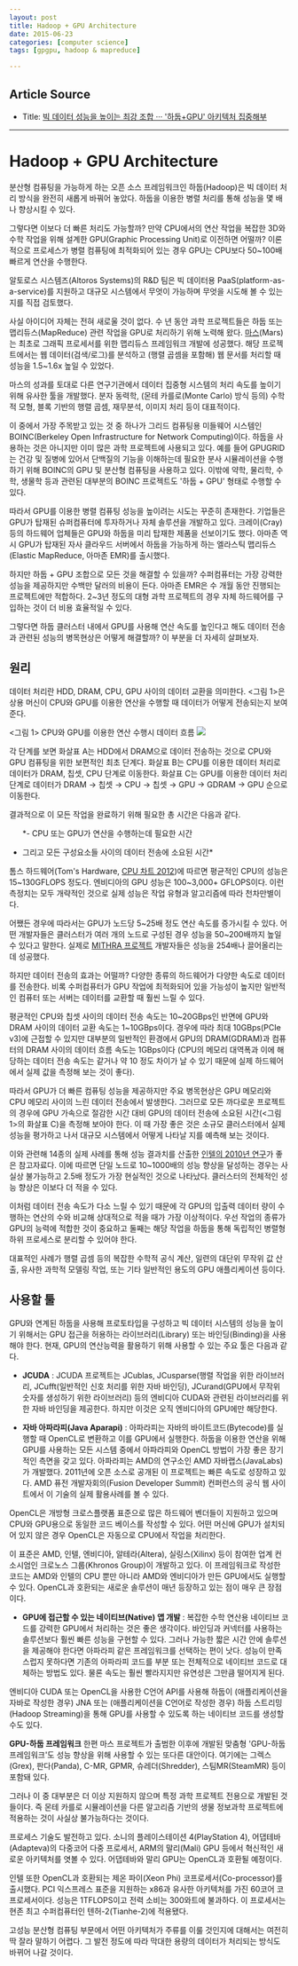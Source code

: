 ```yaml
---
layout: post
title: Hadoop + GPU Architecture
date: 2015-06-23
categories: [computer science]
tags: [gpgpu, hadoop & mapreduce]

---
```


## Article Source
* Title: [빅 데이터 성능을 높이는 최강 조합 ··· '하둡+GPU' 아키텍처 집중해부](http://www.itworld.co.kr/news/82563)

---

# Hadoop + GPU Architecture

분산형 컴퓨팅을 가능하게 하는 오픈 소스 프레임워크인 하둡(Hadoop)은 빅
데이터 처리 방식을 완전히 새롭게 바꿔어 놓았다. 하둡을 이용한 병렬
처리를 통해 성능을 몇 배나 향상시킬 수 있다.
 
 그렇다면 이보다 더 빠른 처리도 가능할까? 만약 CPU에서의 연산 작업을
복잡한 3D와 수학 작업을 위해 설계한 GPU(Graphic Processing Unit)로
이전하면 어떨까? 이론적으로 프로세스가 병렬 컴퓨팅에 최적화되어 있는
경우 GPU는 CPU보다 50~100배 빠르게 연산을 수행한다.
 
 알토로스 시스템즈(Altoros Systems)의 R&D 팀은 빅 데이터용
PaaS(platform-as-a-service)를 지원하고 대규모 시스템에서 무엇이 가능하며
무엇을 시도해 볼 수 있는지를 직접 검토했다.
 
 사실 아이디어 자체는 전혀 새로울 것이 없다. 수 년 동안 과학
프로젝트들은 하둡 또는 맵리듀스(MapReduce) 관련 작업을 GPU로 처리하기
위해 노력해 왔다.
[마스](http://www.cse.ust.hk/gpuqp/Mars_tr.pdf)(Mars)는 최초로 그래픽
프로세서를 위한 맵리듀스 프레임워크 개발에 성공했다. 해당 프로젝트에서는
웹 데이터(검색/로그)를 분석하고 (행렬 곱셈을 포함해) 웹 문서를 처리할 때
성능을 1.5~1.6x 높일 수 있었다.
 
 마스의 성과를 토대로 다른 연구기관에서 데이터 집중형 시스템의 처리
속도를 높이기 위해 유사한 툴을 개발했다. 분자 동력학, (몬테 카를로(Monte
Carlo) 방식 등의) 수학적 모형, 블록 기반의 행렬 곱셈, 재무분석, 이미지
처리 등이 대표적이다.
 
 이 중에서 가장 주목받고 있는 것 중 하나가 그리드 컴퓨팅용 미들웨어
시스템인 BOINC(Berkeley Open Infrastructure for Network Computing)이다.
하둡을 사용하는 것은 아니지만 이미 많은 과학 프로젝트에 사용되고 있다.
예를 들어 GPUGRID는 건강 및 질병에 있어서 단백질의 기능을 이해하는데
필요한 분사 시뮬레이션을 수행하기 위해 BOINC의 GPU 및 분산형 컴퓨팅을
사용하고 있다. 이밖에 약학, 물리학, 수학, 생물학 등과 관련된 대부분의
BOINC 프로젝트도 '하둡 + GPU' 형태로 수행할 수 있다.
 
 따라서 GPU를 이용한 병렬 컴퓨팅 성능을 높이려는 시도는 꾸준히 존재한다.
기업들은 GPU가 탑재된 슈퍼컴퓨터에 투자하거나 자체 솔루션을 개발하고
있다. 크레이(Cray) 등의 하드웨어 업체들은 GPU와 하둡을 미리 탑재한
제품을 선보이기도 했다. 아마존 역시 GPU가 탑재된 자사 클라우드 서버에서
하둡을 가능하게 하는 엘라스틱 맵리듀스(Elastic MapReduce, 아마존 EMR)를
출시했다.
 
 하지만 하둡 + GPU 조합으로 모든 것을 해결할 수 있을까? 수퍼컴퓨터는
가장 강력한 성능을 제공하지만 수백만 달러의 비용이 든다. 아마존 EMR은 수
개월 동안 진행되는 프로젝트에만 적합하다. 2~3년 정도의 대형 과학
프로젝트의 경우 자체 하드웨어를 구입하는 것이 더 비용 효율적일 수 있다.
 
 그렇다면 하둡 클러스터 내에서 GPU를 사용해 연산 속도를 높인다고 해도
데이터 전송과 관련된 성능의 병목현상은 어떻게 해결할까? 이 부분을 더
자세히 살펴보자.
 
## 원리

 데이터 처리란 HDD, DRAM, CPU, GPU 사이의 데이터 교환을 의미한다. <그림
1>은 상용 머신이 CPU와 GPU를 이용한 연산을 수행할 때 데이터가 어떻게
전송되는지 보여준다.
 
 <그림 1> CPU와 GPU를 이용한 연산 수행시 데이터 흐름
 ![](http://files.idg.co.kr/itworld/image/u161459/062413-tu.jpg)
 
 각 단계를 보면 화살표 A는 HDD에서 DRAM으로 데이터 전송하는 것으로 CPU와
GPU 컴퓨팅을 위한 보편적인 최초 단계다. 화살표 B는 CPU를 이용한 데이터
처리로 데이터가 DRAM, 칩셋, CPU 단계로 이동한다. 화살표 C는 GPU를 이용한
데이터 처리 단계로 데이터가 DRAM → 칩셋 → CPU → 칩셋 → GPU → GDRAM → GPU
순으로 이동한다.
 
 결과적으로 이 모든 작업을 완료하기 위해 필요한 총 시간은 다음과 같다.
 
       *- CPU 또는 GPU가 연산을 수행하는데 필요한 시간
 - 그리고 모든 구성요소들 사이의 데이터 전송에 소요된 시간*      
 
 톰스 하드웨어(Tom's Hardware, [CPU 차트
2012](http://www.tomshardware.com/charts/cpu-charts-2012/-15-SiSoftware-Sandra-2012-SP4c-Pro,3145.html))에
따르면 평균적인 CPU의 성능은 15~130GFLOPS 정도다. 엔비디아의 GPU 성능은
100~3,000+ GFLOPS이다. 이런 측정치는 모두 개략적인 것으로 실제 성능은
작업 유형과 알고리즘에 따라 천차만별이다.
 
 어쨌든 경우에 따라서는 GPU가 노드당 5~25배 정도 연산 속도를 증가시킬
수 있다. 어떤 개발자들은 클러스터가 여러 개의 노드로 구성된 경우 성능을
50~200배까지 높일 수 있다고 말한다. 실제로 [MITHRA
프로젝트](http://srg.cs.uiuc.edu/srghttp://files.idg.co.kr/itworld/IEEEXplore.pdf)
개발자들은 성능을 254배나 끌어올리는데 성공했다.


 하지만 데이터 전송의 효과는 어떨까? 다양한 종류의 하드웨어가 다양한
속도로 데이터를 전송한다. 비록 수퍼컴퓨터가 GPU 작업에 최적화되어 있을
가능성이 높지만 일반적인 컴퓨터 또는 서버는 데이터를 교환할 때 훨씬 느릴
수 있다.
 
 평균적인 CPU와 칩셋 사이의 데이터 전송 속도는 10~20GBps인 반면에 GPU와
DRAM 사이의 데이터 교환 속도는 1~10GBps이다. 경우에 따라 최대
10GBps(PCIe v3)에 근접할 수 있지만 대부분의 일반적인 환경에서 GPU의
DRAM(GDRAM)과 컴퓨터의 DRAM 사이의 데이터 흐름 속도는 1GBps이다 (CPU의
메모리 대역폭과 이에 해당하는 데이터 전송 속도는 같거나 약 10 정도
차이가 날 수 있기 때문에 실제 하드웨어에서 실제 값을 측정해 보는 것이
좋다).
 
 따라서 GPU가 더 빠른 컴퓨팅 성능을 제공하지만 주요 병목현상은 GPU
메모리와 CPU 메모리 사이의 느린 데이터 전송에서 발생한다. 그러므로 모든
까다로운 프로젝트의 경우에 GPU 가속으로 절감한 시간 대비 GPU의 데이터
전송에 소요된 시간(<그림 1>의 화살표 С)을 측정해 보아야 한다. 이 때
가장 좋은 것은 소규모 클러스터에서 실제 성능을 평가하고 나서 대규모
시스템에서 어떻게 나타날 지를 예측해 보는 것이다.
 
 이와 관련해 14종의 실제 사례를 통해 성능 결과치를 산출한 [인텔의 2010년
연구](http://dl.acm.org/citation.cfm?doid=1816038.1816021)가 좋은
참고자료다. 이에 따르면 단일 노드로 10~1000배의 성능 향상을 달성하는
경우는 사실상 불가능하고 2.5배 정도가 가장 현실적인 것으로 나타났다.
클러스터의 전체적인 성능 향상은 이보다 더 적을 수 있다.
 
 이처럼 데이터 전송 속도가 다소 느릴 수 있기 때문에 각 GPU의 입출력
데이터 량이 수행하는 연산의 수와 비교해 상대적으로 적을 때가 가장
이상적이다. 우선 작업의 종류가 GPU의 능력에 적합한 것이 중요하고 둘째는
해당 작업을 하둡을 통해 독립적인 병렬형 하위 프로세스로 분리할 수 있어야
한다.
 
 대표적인 사례가 행렬 곱셈 등의 복잡한 수학적 공식 계산, 일련의 대단위
무작위 값 산출, 유사한 과학적 모델링 작업, 또는 기타 일반적인 용도의 GPU
애플리케이션 등이다.
 
## 사용할 툴
 GPU와 연계된 하둡을 사용해 프로토타입을 구성하고 빅 데이터 시스템의
성능을 높이기 위해서는 GPU 접근을 허용하는 라이브러리(Library) 또는
바인딩(Binding)을 사용해야 한다. 현재, GPU의 연산능력을 활용하기 위해
사용할 수 있는 주요 툴은 다음과 같다.
 
 - **JCUDA** : JCUDA 프로젝트는 JCublas, JCusparse(행렬 작업을 위한
라이브러리, JCufft(일반적인 신호 처리를 위한 자바 바인딩),
JCurand(GPU에서 무작위 숫자를 생성하기 위한 라이브러리) 등의 엔비디아
CUDA와 관련된 라이브러리를 위한 자바 바인딩을 제공한다. 하지만 이것은
오직 엔비디아의 GPU에만 해당한다.
 
 - **자바 아파라피(Java Aparapi)** : 아파라피는 자바의
바이트코드(Bytecode)를 실행할 때 OpenCL로 변환하고 이를 GPU에서
실행한다. 하둡을 이용한 연산을 위해 GPU를 사용하는 모든 시스템 중에서
아파라피와 OpenCL 방법이 가장 좋은 장기적인 측면을 갖고 있다. 아파라피는
AMD의 연구소인 AMD 자바랩스(JavaLabs)가 개발했다. 2011년에 오픈 소스로
공개된 이 프로젝트는 빠른 속도로 성장하고 있다. AMD 퓨전
개발자회의(Fusion Developer Summit) 컨퍼런스의 공식 웹 사이트에서 이
기술의 실제 활용사례를 볼 수 있다.
 
 OpenCL은 개방형 크로스플랫폼 표준으로 많은 하드웨어 벤더들이 지원하고
있으며 CPU와 GPU용으로 동일한 코드 베이스를 작성할 수 있다. 어떤 머신에
GPU가 설치되어 있지 않은 경우 OpenCL은 자동으로 CPU에서 작업을
처리한다.
 
 이 표준은 AMD, 인텔, 엔비디아, 알테라(Altera), 실링스(Xilinx) 등이
참여한 업계 컨소시엄인 크로노스 그룹(Khronos Group)이 개발하고 있다. 이
프레임워크로 작성한 코드는 AMD와 인텔의 CPU 뿐만 아니라 AMD와 엔비디아가
만든 GPU에서도 실행할 수 있다. OpenCL과 호환되는 새로운 솔루션이 매년
등장하고 있는 점이 매우 큰 장점이다.
 
 - **GPU에 접근할 수 있는 네이티브(Native) 앱 개발** : 복잡한 수학
연산용 네이티브 코드를 강력한 GPU에서 처리하는 것은 좋은 생각이다.
바인딩과 커넥터를 사용하는 솔루션보다 훨씬 빠른 성능을 구현할 수 있다.
그러나 가능한 짧은 시간 안에 솔루션을 제공해야 한다면 아파라피 같은
프레임워크를 선택하는 편이 낫다. 성능이 만족스럽지 못하다면 기존의
아파라피 코드를 부분 또는 전체적으로 네이티브 코드로 대체하는 방법도
있다. 물론 속도는 훨씬 빨라지지만 유연성은 그만큼 떨어지게 된다.
 
 엔비디아 CUDA 또는 OpenCL을 사용한 C언어 API를 사용해 하둡이
(애플리케이션을 자바로 작성한 경우) JNA 또는 (애플리케이션을 C언어로
작성한 경우) 하둡 스트리밍(Hadoop Streaming)을 통해 GPU를 사용할 수
있도록 하는 네이티브 코드를 생성할 수도 있다.
 
 **GPU-하둡 프레임워크**
 한편 마스 프로젝트가 출범한 이후에 개발된 맞춤형 'GPU-하둡
프레임워크'도 성능 향상을 위해 사용할 수 있는 또다른 대안이다. 여기에는
그렉스(Grex), 판다(Panda), C-MR, GPMR, 슈레더(Shredder), 스팀MR(SteamMR)
등이 포함돼 있다.
 
 그러나 이 중 대부분은 더 이상 지원하지 않으며 특정 과학 프로젝트
전용으로 개발된 것들이다. 즉 몬테 카를로 시뮬레이션을 다른 알고리즘
기반의 생물 정보과학 프로젝트에 적용하는 것이 사실상 불가능하다는
것이다.
 
 프로세스 기술도 발전하고 있다. 소니의 플레이스테이션 4(PlayStation 4),
어댑테바(Adapteva)의 다중코어 다중 프로세서, ARM의 말리(Mali) GPU 등에서
혁신적인 새로운 아키텍처를 엿볼 수 있다. 어댑테바와 말리 GPU는 OpenCL과
호환될 예정이다.
 
 인텔 또한 OpenCL과 호환되는 제온 파이(Xeon Phi)
코프로세서(Co-processor)를 출시했다. PCI 익스프레스 표준을 지원하는
x86과 유사한 아키텍처를 가진 60코어 코프로세서이다. 성능은 1TFLOPS이고
전력 소비는 300와트에 불과하다. 이 프로세서는 현존 최고 수퍼컴퓨터인
텐허-2(Tianhe-2)에 적용됐다.
 
 고성능 분산형 컴퓨팅 부문에서 어떤 아키텍처가 주류를 이룰 것인지에
대해서는 여전히 딱 잘라 말하기 어렵다. 그 발전 정도에 따라 막대한 용량의
데이터가 처리되는 방식도 바뀌어 나갈 것이다.



